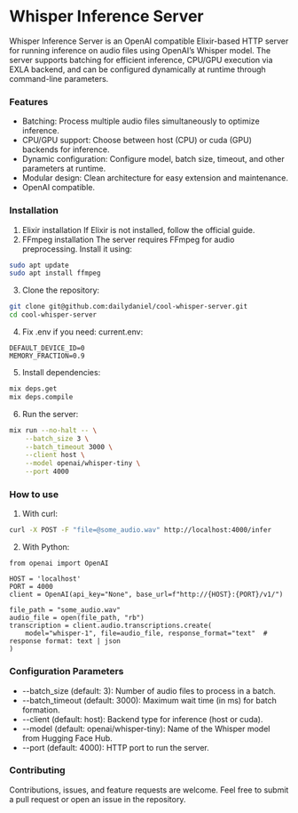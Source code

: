 # Whisper Inference Server

Whisper Inference Server is an OpenAI compatible Elixir-based HTTP server for running inference on audio files using OpenAI’s Whisper model. The server supports batching for efficient inference, CPU/GPU execution via EXLA backend, and can be configured dynamically at runtime through command-line parameters.

### Features
- Batching: Process multiple audio files simultaneously to optimize inference.
- CPU/GPU support: Choose between host (CPU) or cuda (GPU) backends for inference.
- Dynamic configuration: Configure model, batch size, timeout, and other parameters at runtime.
- Modular design: Clean architecture for easy extension and maintenance.
- OpenAI compatible.

### Installation
1.	Elixir installation
If Elixir is not installed, follow the official guide.
2.	FFmpeg installation
The server requires FFmpeg for audio preprocessing. Install it using:
```bash
sudo apt update
sudo apt install ffmpeg
```
3. Clone the repository:
```bash
git clone git@github.com:dailydaniel/cool-whisper-server.git
cd cool-whisper-server
```
4. Fix .env if you need:
current.env:
```raw_text
DEFAULT_DEVICE_ID=0
MEMORY_FRACTION=0.9
```
5. Install dependencies:
```bash
mix deps.get
mix deps.compile
```
6. Run the server:
```bash
mix run --no-halt -- \
    --batch_size 3 \
    --batch_timeout 3000 \
    --client host \
    --model openai/whisper-tiny \
    --port 4000
```
### How to use
1. With curl:
```bash
curl -X POST -F "file=@some_audio.wav" http://localhost:4000/infer
```
2. With Python:
```python3
from openai import OpenAI

HOST = 'localhost'
PORT = 4000
client = OpenAI(api_key="None", base_url=f"http://{HOST}:{PORT}/v1/")

file_path = "some_audio.wav"
audio_file = open(file_path, "rb")
transcription = client.audio.transcriptions.create(
    model="whisper-1", file=audio_file, response_format="text"  # response format: text | json
)
```
### Configuration Parameters
- --batch_size (default: 3): Number of audio files to process in a batch.
- --batch_timeout (default: 3000): Maximum wait time (in ms) for batch formation.
- --client (default: host): Backend type for inference (host or cuda).
- --model (default: openai/whisper-tiny): Name of the Whisper model from Hugging Face Hub.
- --port (default: 4000): HTTP port to run the server.
### Contributing
Contributions, issues, and feature requests are welcome. Feel free to submit a pull request or open an issue in the repository.
